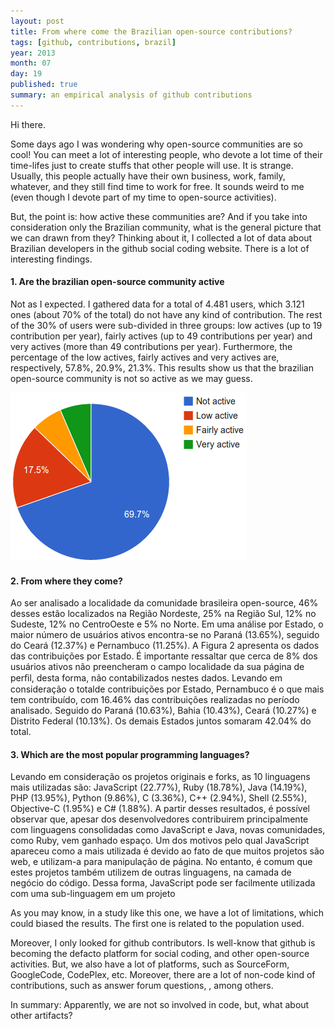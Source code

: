 ```yaml
---
layout: post
title: From where come the Brazilian open-source contributions?
tags: [github, contributions, brazil]
year: 2013
month: 07
day: 19
published: true
summary: an empirical analysis of github contributions
---
```


Hi there.

Some days ago I was wondering why open-source communities are so cool! You can meet a lot of interesting people, who devote a lot time of their time-lifes just to create stuffs that other people will use. It is strange. Usually, this people actually have their own business, work, family, whatever, and they still find time to work for free. It sounds weird to me (even though I devote part of my time to open-source activities).

But, the point is: how active these communities are? And if you take into consideration only the Brazilian community, what is the general picture that we can drawn from they? Thinking about it, I collected a lot of data about Brazilian developers in the github social coding website. There is a lot of interesting findings.

<h4>1. Are the brazilian open-source community active</h4>

Not as I expected. I gathered data for a total of 4.481 users, which 3.121 ones (about 70% of the total) do not have any kind of contribution. The rest of the 30% of users were sub-divided in three groups: low actives (up to 19 contribution per year),  fairly actives (up to 49 contributions per year) and very actives (more than 49 contributions per year). Furthermore, the percentage of the low actives, fairly actives and very actives are, respectively, 57.8%, 20.9%, 21.3%. This results show us that the brazilian open-source community is not so active as we may guess. 


<img src='/images/post3/users-active-percentage.png'/>


<h4>2. From where they come?</h4>

Ao ser analisado a localidade da comunidade brasileira open-source, 46% desses estão
localizados na Região Nordeste, 25% na Região Sul, 12% no Sudeste, 12% no CentroOeste e 5% no Norte. Em uma análise por Estado, o maior número de usuários ativos
encontra-se no Paraná (13.65%), seguido do Ceará (12.37%) e Pernambuco (11.25%).
A Figura 2 apresenta os dados das contribuições por Estado. É importante ressaltar que
cerca de 8% dos usuários ativos não preencheram o campo localidade da sua página de
perﬁl, desta forma, não contabilizados nestes dados. Levando em consideração o totalde contribuições por Estado, Pernambuco é o que mais tem contribuído, com 16.46%
das contribuições realizadas no período analisado. Seguido do Paraná (10.63%), Bahia
(10.43%), Ceará (10.27%) e Distrito Federal (10.13%). Os demais Estados juntos somaram 42.04% do total.



<h4>3. Which are the most popular programming languages?</h4>

Levando em consideração os projetos originais e forks, as 10 linguagens
mais utilizadas são: JavaScript (22.77%), Ruby (18.78%), Java (14.19%), PHP (13.95%),
Python (9.86%), C (3.36%), C++ (2.94%), Shell (2.55%), Objective-C (1.95%) e C#
(1.88%). A partir desses resultados, é possível observar que, apesar dos desenvolvedores
contribuirem principalmente com linguagens consolidadas como JavaScript e Java, novas
comunidades, como Ruby, vem ganhado espaço. Um dos motivos pelo qual JavaScript
apareceu como a mais utilizada é devido ao fato de que muitos projetos são web, e
utilizam-a para manipulação de página. No entanto, é comum que estes projetos também
utilizem de outras linguagens, na camada de negócio do código. Dessa forma, JavaScript
pode ser facilmente utilizada com uma sub-linguagem em um projeto

As you may know, in a study like this one, we have a lot of limitations, which could biased the results. The first one is related to the population used. 


Moreover, I only looked for github contributors. Is well-know that github is becoming the defacto platform for social coding, and other open-source activities. But, we also have a lot of platforms, such as SourceForm, GoogleCode, CodePlex, etc. Moreover, there are a lot of non-code kind of contributions, such as answer forum questions, , among others. 

In summary: Apparently, we are not so involved in code, but, what about other artifacts? 



